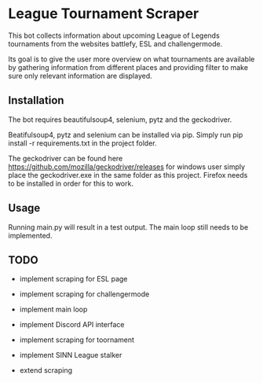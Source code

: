 # League Tournament Scraper

This bot collects information about upcoming League of Legends tournaments from the websites battlefy, ESL and challengermode.

Its goal is to give the user more overview on what tournaments are available by gathering information from different places
and providing filter to make sure only relevant information are displayed.

## Installation

The bot requires beautifulsoup4, selenium, pytz and the geckodriver.

Beatifulsoup4, pytz and selenium can be installed via pip.
Simply run pip install -r requirements.txt in the project folder.

The geckodriver can be found here https://github.com/mozilla/geckodriver/releases
for windows user simply place the geckodriver.exe in the same folder as this project.
Firefox needs to be installed in order for this to work.

## Usage

Running main.py will result in a test output. The main loop still needs to be implemented.


## TODO

- implement scraping for ESL page
- implement scraping for challengermode
- implement main loop
- implement Discord API interface
- implement scraping for toornament
- implement SINN League stalker

- extend scraping
